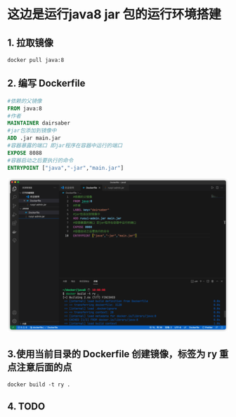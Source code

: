 # 这边是运行java8 jar 包的运行环境搭建



## 1. 拉取镜像

```shell
docker pull java:8
```

## 2. 编写 Dockerfile

```dockerfile
#依赖的父镜像
FROM java:8
#作者
MAINTAINER dairsaber
#jar包添加到镜像中
ADD .jar main.jar
#容器暴露的端口 即jar程序在容器中运行的端口
EXPOSE 8088
#容器启动之后要执行的命令
ENTRYPOINT ["java","-jar","main.jar"]
```

![image-20210816100939646](assets/Untitled/image-20210816100939646.png)

## 3.使用当前目录的 Dockerfile 创建镜像，标签为 ry 重点注意后面的点

```shell
docker build -t ry .
```

## 4. TODO